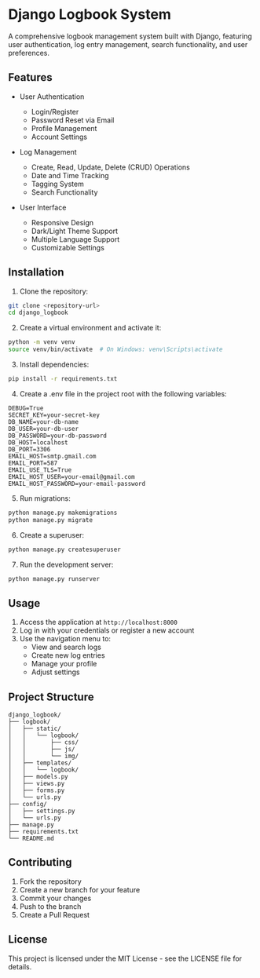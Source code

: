 # Django Logbook System

A comprehensive logbook management system built with Django, featuring user authentication, log entry management, search functionality, and user preferences.

## Features

- User Authentication
  - Login/Register
  - Password Reset via Email
  - Profile Management
  - Account Settings

- Log Management
  - Create, Read, Update, Delete (CRUD) Operations
  - Date and Time Tracking
  - Tagging System
  - Search Functionality

- User Interface
  - Responsive Design
  - Dark/Light Theme Support
  - Multiple Language Support
  - Customizable Settings

## Installation

1. Clone the repository:
```bash
git clone <repository-url>
cd django_logbook
```

2. Create a virtual environment and activate it:
```bash
python -m venv venv
source venv/bin/activate  # On Windows: venv\Scripts\activate
```

3. Install dependencies:
```bash
pip install -r requirements.txt
```

4. Create a .env file in the project root with the following variables:
```
DEBUG=True
SECRET_KEY=your-secret-key
DB_NAME=your-db-name
DB_USER=your-db-user
DB_PASSWORD=your-db-password
DB_HOST=localhost
DB_PORT=3306
EMAIL_HOST=smtp.gmail.com
EMAIL_PORT=587
EMAIL_USE_TLS=True
EMAIL_HOST_USER=your-email@gmail.com
EMAIL_HOST_PASSWORD=your-email-password
```

5. Run migrations:
```bash
python manage.py makemigrations
python manage.py migrate
```

6. Create a superuser:
```bash
python manage.py createsuperuser
```

7. Run the development server:
```bash
python manage.py runserver
```

## Usage

1. Access the application at `http://localhost:8000`
2. Log in with your credentials or register a new account
3. Use the navigation menu to:
   - View and search logs
   - Create new log entries
   - Manage your profile
   - Adjust settings

## Project Structure

```
django_logbook/
├── logbook/
│   ├── static/
│   │   └── logbook/
│   │       ├── css/
│   │       ├── js/
│   │       └── img/
│   ├── templates/
│   │   └── logbook/
│   ├── models.py
│   ├── views.py
│   ├── forms.py
│   └── urls.py
├── config/
│   ├── settings.py
│   └── urls.py
├── manage.py
├── requirements.txt
└── README.md
```

## Contributing

1. Fork the repository
2. Create a new branch for your feature
3. Commit your changes
4. Push to the branch
5. Create a Pull Request

## License

This project is licensed under the MIT License - see the LICENSE file for details. 
